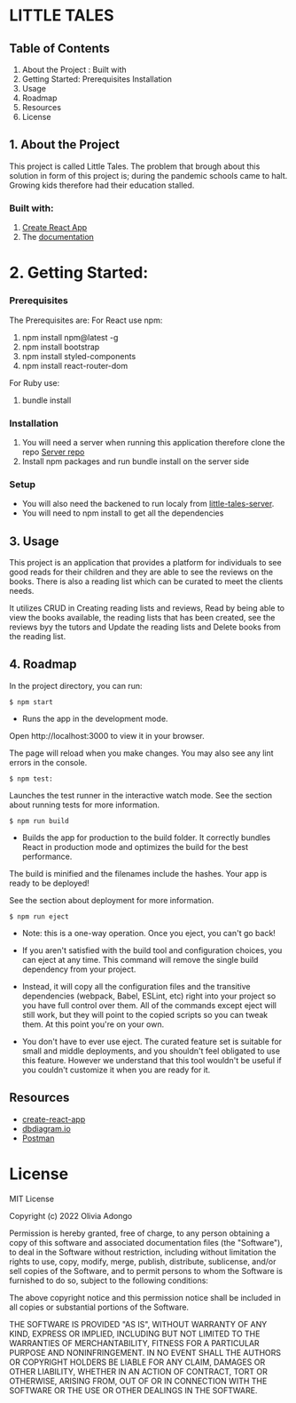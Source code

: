 # LITTLE TALES
## Table of Contents

1. About the Project : Built with
2. Getting Started: Prerequisites Installation
3. Usage
4. Roadmap
5. Resources
6. License

 ## 1. About the Project 
 This project is called Little Tales. The problem that brough about this solution in form of this project is; during the pandemic schools came to halt. Growing kids therefore had their education stalled. 

### Built with: 
1. [Create React App](https://github.com/facebook/create-react-app)
2. The [documentation](https://reactjs.org/)
# 2. Getting Started: 
### Prerequisites
The Prerequisites are: 
For React  use npm: 
1. npm install npm@latest -g
2. npm install bootstrap
3. npm install styled-components
4. npm install react-router-dom

For Ruby use:
1. bundle install
### Installation
1. You will need a server when running this application therefore clone the repo [Server repo](https://github.com/OliviaAdongo/tales-server)
2. Install npm packages and run bundle install on  the server side

### Setup
- You will also need the backened to run localy from [little-tales-server](https://github.com/OliviaAdongo/tales-server).
- You will need to npm install to get all the dependencies

## 3. Usage
This project is an application that provides a platform for individuals to see good reads for their children and they are able to see the reviews on the books. There is also a reading list which can be curated to meet the clients needs.

 It utilizes CRUD in Creating reading lists and reviews, Read by being able to view the books available, the reading lists that has been created, see the reviews byy the tutors and Update the reading lists and Delete books from the reading list. 
## 4. Roadmap
In the project directory, you can run:

```console
$ npm start
```
- Runs the app in the development mode.

Open http://localhost:3000 to view it in your browser.

The page will reload when you make changes.
You may also see any lint errors in the console.

```console
$ npm test:
```
Launches the test runner in the interactive watch mode.
See the section about running tests for more information.

```console
$ npm run build
```
- Builds the app for production to the build folder.
It correctly bundles React in production mode and optimizes the build for the best performance.

The build is minified and the filenames include the hashes.
Your app is ready to be deployed!

See the section about deployment for more information.

```console
$ npm run eject
```
- Note: this is a one-way operation. Once you eject, you can't go back!

- If you aren't satisfied with the build tool and configuration choices, you can eject at any time. This command will remove the single build dependency from your project.

- Instead, it will copy all the configuration files and the transitive dependencies (webpack, Babel, ESLint, etc) right into your project so you have full control over them. All of the commands except eject will still work, but they will point to the copied scripts so you can tweak them. At this point you're on your own.

- You don't have to ever use eject. The curated feature set is suitable for small and middle deployments, and you shouldn't feel obligated to use this feature. However we understand that this tool wouldn't be useful if you couldn't customize it when you are ready for it.

## Resources

- [create-react-app][]
- [dbdiagram.io][]
- [Postman][postman download]

[create-react-app]: https://create-react-app.dev/docs/getting-started
[create repo]: https://docs.github.com/en/get-started/quickstart/create-a-repo
[dbdiagram.io]: https://dbdiagram.io/
[postman download]: https://www.postman.com/downloads/
[network tab]: https://developer.chrome.com/docs/devtools/network/

# License
MIT License

Copyright (c) 2022 Olivia Adongo

Permission is hereby granted, free of charge, to any person obtaining a copy of this software and associated documentation files (the "Software"), to deal in the Software without restriction, including without limitation the rights to use, copy, modify, merge, publish, distribute, sublicense, and/or sell copies of the Software, and to permit persons to whom the Software is furnished to do so, subject to the following conditions:

The above copyright notice and this permission notice shall be included in all copies or substantial portions of the Software.

THE SOFTWARE IS PROVIDED "AS IS", WITHOUT WARRANTY OF ANY KIND, EXPRESS OR IMPLIED, INCLUDING BUT NOT LIMITED TO THE WARRANTIES OF MERCHANTABILITY, FITNESS FOR A PARTICULAR PURPOSE AND NONINFRINGEMENT. IN NO EVENT SHALL THE AUTHORS OR COPYRIGHT HOLDERS BE LIABLE FOR ANY CLAIM, DAMAGES OR OTHER LIABILITY, WHETHER IN AN ACTION OF CONTRACT, TORT OR OTHERWISE, ARISING FROM, OUT OF OR IN CONNECTION WITH THE SOFTWARE OR THE USE OR OTHER DEALINGS IN THE SOFTWARE.
